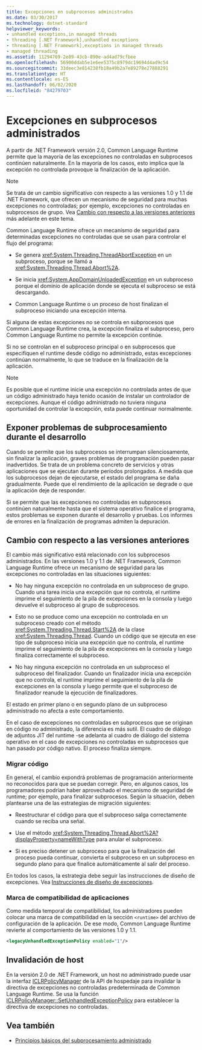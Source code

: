 ```yaml
---
title: Excepciones en subprocesos administrados
ms.date: 03/30/2017
ms.technology: dotnet-standard
helpviewer_keywords:
- unhandled exceptions,in managed threads
- threading [.NET Framework],unhandled exceptions
- threading [.NET Framework],exceptions in managed threads
- managed threading
ms.assetid: 11294769-2e89-43cb-890e-ad4ad79cfbee
ms.openlocfilehash: 56900ddab5e1e6ee5375c8979dc19694d4ad9c54
ms.sourcegitcommit: 33deec3e814238fb18a49b2a7e89278e27888291
ms.translationtype: HT
ms.contentlocale: es-ES
ms.lasthandoff: 06/02/2020
ms.locfileid: "84279703"
---
```

# <a name="exceptions-in-managed-threads"></a>Excepciones en subprocesos administrados
A partir de .NET Framework versión 2.0, Common Language Runtime permite que la mayoría de las excepciones no controladas en subprocesos continúen naturalmente. En la mayoría de los casos, esto implica que la excepción no controlada provoque la finalización de la aplicación.  
  
> [!NOTE]
> Se trata de un cambio significativo con respecto a las versiones 1.0 y 1.1 de .NET Framework, que ofrecen un mecanismo de seguridad para muchas excepciones no controladas; por ejemplo, excepciones no controladas en subprocesos de grupo. Vea [Cambio con respecto a las versiones anteriores](#ChangeFromPreviousVersions) más adelante en este tema.  
  
 Common Language Runtime ofrece un mecanismo de seguridad para determinadas excepciones no controladas que se usan para controlar el flujo del programa:  
  
- Se genera <xref:System.Threading.ThreadAbortException> en un subproceso, porque se llamó a <xref:System.Threading.Thread.Abort%2A>.  
  
- Se inicia <xref:System.AppDomainUnloadedException> en un subproceso porque el dominio de aplicación donde se ejecuta el subproceso se está descargando.  
  
- Common Language Runtime o un proceso de host finalizan el subproceso iniciando una excepción interna.  
  
 Si alguna de estas excepciones no se controla en subprocesos que Common Language Runtime crea, la excepción finaliza el subproceso, pero Common Language Runtime no permite la excepción continúe.  
  
 Si no se controlan en el subproceso principal o en subprocesos que especifiquen el runtime desde código no administrado, estas excepciones continúan normalmente, lo que se traduce en la finalización de la aplicación.  
  
> [!NOTE]
> Es posible que el runtime inicie una excepción no controlada antes de que un código administrado haya tenido ocasión de instalar un controlador de excepciones. Aunque el código administrado no tuviera ninguna oportunidad de controlar la excepción, esta puede continuar normalmente.  
  
## <a name="exposing-threading-problems-during-development"></a>Exponer problemas de subprocesamiento durante el desarrollo  
 Cuando se permite que los subprocesos se interrumpan silenciosamente, sin finalizar la aplicación, graves problemas de programación pueden pasar inadvertidos. Se trata de un problema concreto de servicios y otras aplicaciones que se ejecutan durante períodos prolongados. A medida que los subprocesos dejan de ejecutarse, el estado del programa se daña gradualmente. Puede que el rendimiento de la aplicación se degrade o que la aplicación deje de responder.  
  
 Si se permite que las excepciones no controladas en subprocesos continúen naturalmente hasta que el sistema operativo finalice el programa, estos problemas se exponen durante el desarrollo y pruebas. Los informes de errores en la finalización de programas admiten la depuración.  
  
<a name="ChangeFromPreviousVersions"></a>
## <a name="change-from-previous-versions"></a>Cambio con respecto a las versiones anteriores  
 El cambio más significativo está relacionado con los subprocesos administrados. En las versiones 1.0 y 1.1 de .NET Framework, Common Language Runtime ofrece un mecanismo de seguridad para las excepciones no controladas en las situaciones siguientes:  
  
- No hay ninguna excepción no controlada en un subproceso de grupo. Cuando una tarea inicia una excepción que no controla, el runtime imprime el seguimiento de la pila de excepciones en la consola y luego devuelve el subproceso al grupo de subprocesos.  
  
- Esto no se produce como una excepción no controlada en un subproceso creado con el método <xref:System.Threading.Thread.Start%2A> de la clase <xref:System.Threading.Thread>. Cuando un código que se ejecuta en ese tipo de subproceso inicia una excepción que no controla, el runtime imprime el seguimiento de la pila de excepciones en la consola y luego finaliza correctamente el subproceso.  
  
- No hay ninguna excepción no controlada en un subproceso el subproceso del finalizador. Cuando un finalizador inicia una excepción que no controla, el runtime imprime el seguimiento de la pila de excepciones en la consola y luego permite que el subproceso de finalizador reanude la ejecución de finalizadores.  
  
 El estado en primer plano o en segundo plano de un subproceso administrado no afecta a este comportamiento.  
  
 En el caso de excepciones no controladas en subprocesos que se originan en código no administrado, la diferencia es más sutil. El cuadro de diálogo de adjuntos JIT del runtime -se adelanta al cuadro de diálogo del sistema operativo en el caso de excepciones no controladas en subprocesos que han pasado por código nativo. El proceso finaliza siempre.  
  
### <a name="migrating-code"></a>Migrar código  
 En general, el cambio expondrá problemas de programación anteriormente no reconocidos para que se puedan corregir. Pero, en algunos casos, los programadores podrían haber aprovechado el mecanismo de seguridad de runtime; por ejemplo, para finalizar subprocesos. Según la situación, deben plantearse una de las estrategias de migración siguientes:  
  
- Reestructurar el código para que el subproceso salga correctamente cuando se reciba una señal.  
  
- Use el método <xref:System.Threading.Thread.Abort%2A?displayProperty=nameWithType> para anular el subproceso.  
  
- Si es preciso detener un subproceso para que la finalización del proceso pueda continuar, convierta el subproceso en un subproceso en segundo plano para que finalice automáticamente al salir del proceso.  
  
 En todos los casos, la estrategia debe seguir las instrucciones de diseño de excepciones. Vea [Instrucciones de diseño de excepciones](../design-guidelines/exceptions.md).  
  
### <a name="application-compatibility-flag"></a>Marca de compatibilidad de aplicaciones  
 Como medida temporal de compatibilidad, los administradores pueden colocar una marca de compatibilidad en la sección `<runtime>` del archivo de configuración de la aplicación. De ese modo, Common Language Runtime revierte al comportamiento de las versiones 1.0 y 1.1.  
  
```xml  
<legacyUnhandledExceptionPolicy enabled="1"/>  
```  
  
## <a name="host-override"></a>Invalidación de host  
 En la versión 2.0 de .NET Framework, un host no administrado puede usar la interfaz [ICLRPolicyManager](../../framework/unmanaged-api/hosting/iclrpolicymanager-interface.md) de la API de hospedaje para invalidar la directiva de excepciones no controladas predeterminada de Common Language Runtime. Se usa la función [ICLRPolicyManager::SetUnhandledExceptionPolicy](../../framework/unmanaged-api/hosting/iclrpolicymanager-setunhandledexceptionpolicy-method.md) para establecer la directiva de excepciones no controladas.  
  
## <a name="see-also"></a>Vea también

- [Principios básicos del subprocesamiento administrado](managed-threading-basics.md)
